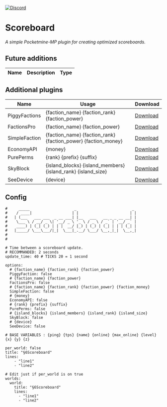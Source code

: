 [![Discord](https://img.shields.io/discord/800828802921529355.svg?label=&logo=discord&logoColor=ffffff&color=7389D8&labelColor=6A7EC2)](https://discord.gg/wuNvKw948n)
# Scoreboard
###### A simple Pocketmine-MP plugin for creating optimized scoreboards.

## Future additions

| Name                  | Description                                           | Type      |
|-----------------------|-------------------------------------------------------|-----------|

## Additional plugins
| Name          | Usage                                                         | Download                                                      |
|---------------|---------------------------------------------------------------|---------------------------------------------------------------| 
| PiggyFactions | {faction_name} {faction_rank} {faction_power}                 | [Download](https://poggit.pmmp.io/p/PiggyFactions)            |
| FactionsPro   | {faction_name} {faction_power}                                | [Download](https://poggit.pmmp.io/p/FactionsPro)              |
| SimpleFaction | {faction_name} {faction_rank} {faction_power} {faction_money} | [Download](https://github.com/AyzrixYTB/SimpleFaction)        |
| EconomyAPI    | {money}                                                       | [Download](https://poggit.pmmp.io/p/EconomyAPI/)              |
| PurePerms     | {rank} {prefix} {suffix}                                      | [Download](https://poggit.pmmp.io/p/PurePerms)                |
| SkyBlock      | {island_blocks} {island_members} {island_rank} {island_size}  | [Download](https://github.com/andresbytes/SkyBlock)           |
| SeeDevice     | {device}                                                      | [Download](https://github.com/Palente/SeeDevice)              |

## Config
```
#     _____                    _                         _
#    / ____|                  | |                       | |
#   | (___   ___ ___  _ __ ___| |__   ___   __ _ _ __ __| |
#    \___ \ / __/ _ \| '__/ _ \ '_ \ / _ \ / _` | '__/ _` |
#    ____) | (_| (_) | | |  __/ |_) | (_) | (_| | | | (_| |
#   |_____/ \___\___/|_|  \___|_.__/ \___/ \__,_|_|  \__,_|
#
#

# Time between a scoreboard update.
# RECOMMANDED: 2 seconds
update_time: 40 # TICKS 20 = 1 second

options:
  # {faction_name} {faction_rank} {faction_power}
  PiggyFaction: false
  # {faction_name} {faction_power}
  FactionsPro: false
  # {faction_name} {faction_rank} {faction_power} {faction_money}
  SimpleFaction: false
  # {money}
  EconomyAPI: false
  # {rank} {prefix} {suffix}
  PurePerms: false
  # {island_blocks} {island_members} {island_rank} {island_size}
  SkyBlock: false
  # {device}
  SeeDevice: false

# BASE VARIABLES : {ping} {tps} {name} {online} {max_online} {level} {x} {y} {z}

per_world: false
title: "§6Scoreboard"
lines:
    - "line1"
    - "line2"

# Edit just if per_world is on true
worlds:
  world:
    title: "§6Scoreboard"
    lines:
      - "line1"
      - "line2"
```
